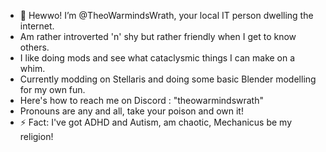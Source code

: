 - 👋 Hewwo! I’m @TheoWarmindsWrath, your local IT person dwelling the internet.
- Am rather introverted 'n' shy but rather friendly when I get to know others.
- I like doing mods and see what cataclysmic things I can make on a whim.
- Currently modding on Stellaris and doing some basic Blender modelling for my own fun.
- Here's how to reach me on Discord : "theowarmindswrath"
- Pronouns are any and all, take your poison and own it!
- ⚡ Fact: I've got ADHD and Autism, am chaotic, Mechanicus be my religion!

<!---
TheoWarmindsWrath/TheoWarmindsWrath is a ✨ special ✨ repository because its `README.md` (this file) appears on your GitHub profile.
You can click the Preview link to take a look at your changes.
--->
